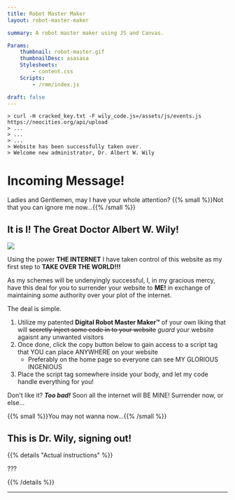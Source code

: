 ```yaml
---
title: Robot Master Maker
layout: robot-master-maker

summary: A robot master maker using JS and Canvas.

Params:
    thumbnail: robot-master.gif
    thumbnailDesc: asasasa
    Stylesheets:
        - content.css
    Scripts:
        - /rmm/index.js

draft: false
---
```


`> curl -H cracked_key.txt -F wily_code.js=/assets/js/events.js https://neocities.org/api/upload` \
`> ...` \
`> ...` \
`> ...` \
`> Website has been successfully taken over.` \
`> Welcome new administrator, Dr. Albert W. Wily`

# Incoming Message!

Ladies and Gentlemen, may I have your whole attention? {{% small %}}Not that you can ignore me now...{{% /small %}}

## It is I! The Great Doctor Albert W. Wily!

![](https://media0.giphy.com/media/v1.Y2lkPTc5MGI3NjExZTc4YTkzYTk3bTVmbXBiYjIwOTZkN3k1MnMya2g3b3M0b3Q4bWluYSZlcD12MV9pbnRlcm5hbF9naWZfYnlfaWQmY3Q9Zw/qdDMdsUgLRV6pUNUsc/giphy.gif)

Using the power **THE INTERNET** I have taken control of this website as my first step to **TAKE OVER THE WORLD!!!**

As my schemes will be undenyingly successful, I, in my gracious mercy, have this deal for you to surrender your website to **ME!** in exchange of maintaining _some_ authority over your plot of the internet.

The deal is simple.

1. Utilize my patented **Digital Robot Master Maker™** of your own liking that will ~~secretly inject some code in to your website~~ _guard_ your website agaisnt any unwanted visitors
2. Once done, click the copy button below to gain access to a script tag that YOU can place ANYWHERE on your website
    - Preferably on the home page so everyone can see MY GLORIOUS INGENIOUS
3. Place the script tag somewhere inside your body, and let my code handle everything for you!

Don't like it? **_Too bad!_** Soon all the internet will BE MINE! Surrender now, or else...

{{% small %}}You may not wanna now...{{% /small %}}

## This is Dr. Wily, signing out!

{{% details "Actual instructions" %}}

???

{{% /details %}}

---
